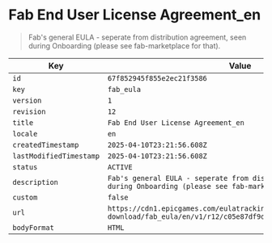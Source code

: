 # Fab End User License Agreement_en

> Fab's general EULA - seperate from distribution agreement, seen during Onboarding (please see fab-marketplace for that).

| Key | Value |
| --- | ----- |
| `id` | `67f852945f855e2ec21f3586` |
| `key` | `fab_eula` |
| `version` | `1` |
| `revision` | `12` |
| `title` | `Fab End User License Agreement_en` |
| `locale` | `en` |
| `createdTimestamp` | `2025-04-10T23:21:56.608Z` |
| `lastModifiedTimestamp` | `2025-04-10T23:21:56.608Z` |
| `status` | `ACTIVE` |
| `description` | `Fab's general EULA - seperate from distribution agreement, seen during Onboarding (please see fab-marketplace for that).` |
| `custom` | `false` |
| `url` | `https://cdn1.epicgames.com/eulatracking-download/fab_eula/en/v1/r12/c05e87df9d41eb4a2749164eb701138a.pdf` |
| `bodyFormat` | `HTML` |
